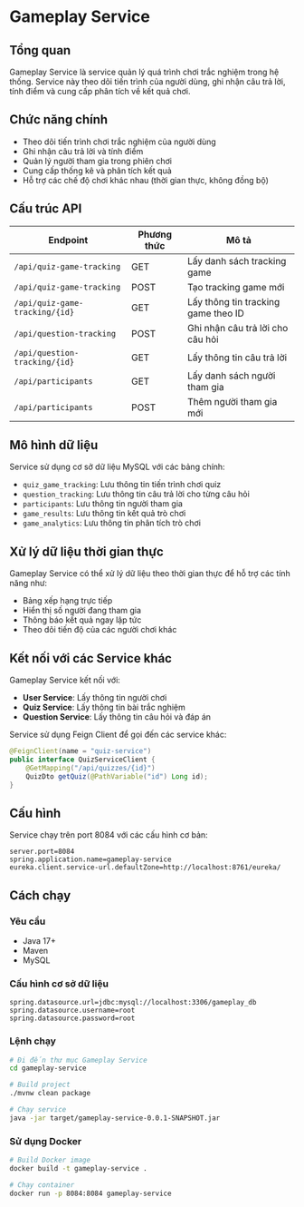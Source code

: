 # Gameplay Service

## Tổng quan

Gameplay Service là service quản lý quá trình chơi trắc nghiệm trong hệ thống. Service này theo dõi tiến trình của người dùng, ghi nhận câu trả lời, tính điểm và cung cấp phân tích về kết quả chơi.

## Chức năng chính

- Theo dõi tiến trình chơi trắc nghiệm của người dùng
- Ghi nhận câu trả lời và tính điểm
- Quản lý người tham gia trong phiên chơi
- Cung cấp thống kê và phân tích kết quả
- Hỗ trợ các chế độ chơi khác nhau (thời gian thực, không đồng bộ)

## Cấu trúc API

| Endpoint | Phương thức | Mô tả |
|----------|------------|-------|
| `/api/quiz-game-tracking` | GET | Lấy danh sách tracking game |
| `/api/quiz-game-tracking` | POST | Tạo tracking game mới |
| `/api/quiz-game-tracking/{id}` | GET | Lấy thông tin tracking game theo ID |
| `/api/question-tracking` | POST | Ghi nhận câu trả lời cho câu hỏi |
| `/api/question-tracking/{id}` | GET | Lấy thông tin câu trả lời |
| `/api/participants` | GET | Lấy danh sách người tham gia |
| `/api/participants` | POST | Thêm người tham gia mới |

## Mô hình dữ liệu

Service sử dụng cơ sở dữ liệu MySQL với các bảng chính:

- `quiz_game_tracking`: Lưu thông tin tiến trình chơi quiz
- `question_tracking`: Lưu thông tin câu trả lời cho từng câu hỏi
- `participants`: Lưu thông tin người tham gia
- `game_results`: Lưu thông tin kết quả trò chơi
- `game_analytics`: Lưu thông tin phân tích trò chơi

## Xử lý dữ liệu thời gian thực

Gameplay Service có thể xử lý dữ liệu theo thời gian thực để hỗ trợ các tính năng như:

- Bảng xếp hạng trực tiếp
- Hiển thị số người đang tham gia
- Thông báo kết quả ngay lập tức
- Theo dõi tiến độ của các người chơi khác

## Kết nối với các Service khác

Gameplay Service kết nối với:

- **User Service**: Lấy thông tin người chơi
- **Quiz Service**: Lấy thông tin bài trắc nghiệm
- **Question Service**: Lấy thông tin câu hỏi và đáp án

Service sử dụng Feign Client để gọi đến các service khác:

```java
@FeignClient(name = "quiz-service")
public interface QuizServiceClient {
    @GetMapping("/api/quizzes/{id}")
    QuizDto getQuiz(@PathVariable("id") Long id);
}
```

## Cấu hình

Service chạy trên port 8084 với các cấu hình cơ bản:

```properties
server.port=8084
spring.application.name=gameplay-service
eureka.client.service-url.defaultZone=http://localhost:8761/eureka/
```

## Cách chạy

### Yêu cầu

- Java 17+
- Maven
- MySQL

### Cấu hình cơ sở dữ liệu

```properties
spring.datasource.url=jdbc:mysql://localhost:3306/gameplay_db
spring.datasource.username=root
spring.datasource.password=root
```

### Lệnh chạy

```bash
# Đi đến thư mục Gameplay Service
cd gameplay-service

# Build project
./mvnw clean package

# Chạy service
java -jar target/gameplay-service-0.0.1-SNAPSHOT.jar
```

### Sử dụng Docker

```bash
# Build Docker image
docker build -t gameplay-service .

# Chạy container
docker run -p 8084:8084 gameplay-service
```